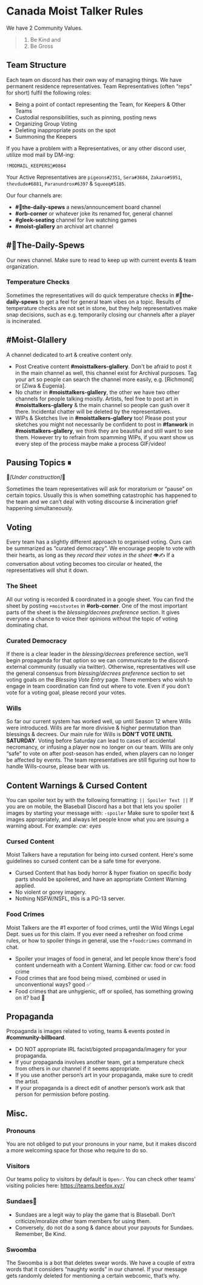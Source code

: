 
# Canada Moist Talker Rules
We have 2 Community Values. 
> 1. Be Kind and 
> 2. Be Gross

## Team Structure
Each team on discord has their own way of managing things.  We have permanent residence representatives. Team Representatives (often “reps” for short) fulfil the following roles:
* Being a point of contact representing the Team, for Keepers & Other Teams
* Custodial responsibilities, such as pinning, posting news
* Organizing Group Voting
* Deleting inappropriate posts on the spot
* Summoning the Keepers

If you have a problem with a Representatives, or any other discord user, utilize mod mail by DM-ing: 
```
!MODMAIL_KEEPERS📮#0864 
````
Your Active Representatives are `pigeons#2351`, `Sera#3684`, `Zakaro#5951`, `thevdude#6881`, `Paranundrox#6397` & `Squeeq#5185`.

Our four channels are:
* **#📰the-daily-spews** a news/announcement board channel
* **#orb-corner** or whatever joke its renamed for, general channel
* **#gleek-seating** channel for live watching games
* **#moist-glallery** an archival art channel

## #📰The-Daily-Spews
Our news channel. Make sure to read to keep up with current events & team organization.
### Temperature Checks
Sometimes the representatives will do quick temperature checks in **#📰the-daily-spews** to get a feel for general team vibes on a topic. Results of temperature checks are not set in stone, but they help representatives make snap decisions, such as e.g. temporarily closing our channels after a player is incinerated.
## #Moist-Glallery
A channel dedicated to art & creative content only.
* Post Creative content **#moisttalkers-glallery**. Don't be afraid to post it in the main channel as well, this channel exist for Archival purposes. Tag your art so people can search the channel more easily, e.g. [Richmond] or [Ziwa & Eugenia].
* No chatter in **#moisttalkers-glallery**, the other we have two other channels for people talking moistly. Artists, feel free to post art in **#moisttalkers-glallery** & the main channel so people can gush over it there. Incidental chatter will be deleted by the representatives.
* WIPs & Sketches live in **#moisttalkers-glallery** too! Please post your sketches you might not necessarily be confident to post in **#fanwork** in **#moisttalkers-glallery**, we think they are beautiful and still want to see them. However try to refrain from spamming WIPs, if you want show us every step of the process maybe make a process GIF/video!

## Pausing Topics ⏸
🚧*[Under construction]*🚧

Sometimes the team representatives will ask for moratorium or “pause” on certain topics. Usually this is when something catastrophic has happened to the team and we can’t deal with voting discourse & incineration grief happening simultaneously.

## Voting
Every team has a slightly different approach to organised voting. Ours can be summarized as “curated democracy”. We encourage people to vote with their hearts, as long as they *record their votes in the sheet* 👁✍
If a conversation about voting becomes too circular or heated, the representatives will shut it down.

### The Sheet
All our voting is recorded & coordinated in a google sheet. You can find the sheet by posting `+moistvotes` in **#orb-corner**. One of the most important parts of the sheet is the *blessing/decrees preference* section. It gives everyone a chance to voice their opinions without the topic of voting dominating chat.
### Curated Democracy
If there is a clear leader in the *blessing/decrees* preference section, we’ll begin propaganda for that option so we can communicate to the discord-external community (usually via twitter). Otherwise, representatives will use the general consensus from *blessing/decrees preference* section to set voting goals on the *Blessing Vote Entry* page. There members who wish to engage in team coordination can find out where to vote. Even if you don’t vote for a voting goal, please record your votes.
### Wills
So far our current system has worked well, up until Season 12 where Wills were introduced.  Wills are far more divisive & higher permutation than blessings & decrees. Our main rule for Wills is **DON’T VOTE UNTIL SATURDAY**. Voting before Saturday can lead to cases of accidental necromancy, or infusing a player now no longer on our team. Wills are only “safe” to vote on after post-season has ended, when players can no longer be affected by events. 
The team representatives are still figuring out how to handle Wills-course, please bear with us.
## Content Warnings & Cursed Content
You can spoiler text by with the  following formatting:
`|| Spoiler Text ||`
If you are on mobile, the Blaseball Discord has a bot that lets you spoiler images by starting your message with: 
`-spoiler`
Make sure to spoiler text & images appropriately, and always let people know what you are issuing a warning about. For example: *cw: eyes*
### Cursed Content
Moist Talkers have a reputation for being into cursed content. Here's some guidelines so cursed content can be a safe time for everyone.
* Cursed Content that has body horror & hyper fixation on specific body parts should be spoilered, and have an appropriate Content Warning applied.
* No violent or gorey imagery.
* Nothing NSFW/NSFL, this is a PG-13 server.

### Food Crimes
Moist Talkers are the #1 exporter of food crimes, until the Wild Wings Legal Dept. sues us for this claim. If you ever need a refresher on food crime rules, or how to spoiler things in general, use the `+foodcrimes` command in chat.
* Spoiler your images of food in general, and let people know there's food content underneath with a Content Warning. Either cw: food or cw: food crime
* Food crimes that are food being mixed, combined or used in unconventional ways? good ✅
* Food crimes that are unhygienic, off or spoiled, has something growing on it? bad 🚫
## Propaganda
Propaganda is images related to voting, teams & events posted in **#community-billboard**.
* DO NOT appropriate IRL facist/bigoted propaganda/imagery for your propaganda.
* If your propaganda involves another team, get a temperature check from others in our channel if it seems appropriate.
* If you use another person’s art in your propaganda, make sure to credit the artist.
* If your propaganda is a direct edit of another person’s work ask that person for permission before posting.

## Misc.
### Pronouns
You are not obliged to put your pronouns in your name, but it makes discord a more welcoming space for those who require to do so.
###  Visitors
Our teams policy to visitors by default is `Open✅`. You can check other teams’ visiting policies here: https://teams.beefox.xyz/
### Sundaes🍨
* Sundaes are a legit way to play the game that is Blaseball. Don’t criticize/moralize other team members for using them.
* Conversely, do not do a song & dance about your payouts for Sundaes. Remember, Be Kind.
### Swoomba
The Swoomba is a bot that deletes swear words. We have a couple of extra words that it considers “naughty words” in our channel. If your message gets randomly deleted for mentioning a certain webcomic, that’s why.
